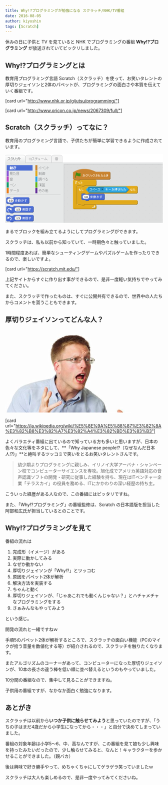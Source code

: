 ```yaml
---
title: Why!?プログラミングが勉強になる スクラッチ/NHK/TV番組
date: 2016-08-05
author: kiyoshin
tags: [Scratch]
---
```


休みの日に子供と TV を見ていると NHK でプログラミングの番組 **Why!?プログラミング** が放送されていてビックリしました。

## Why!?プログラミングとは
教育用プログラミング言語 Scratch（スクラッチ）を使って、お笑いタレントの厚切りジェイソンと2体のパペットが、プログラミングの面白さや本質を伝えていく番組です。

[card url="http://www.nhk.or.jp/gijutsu/programming/"]

[card url="http://www.oricon.co.jp/news/2067309/full/"]

## Scratch（スクラッチ）ってなに？
教育用のプログラミング言語で、子供たちが簡単に学習できるように作成されています。

![scratch01](images/whyprogramming-nhk-1.png)

まるでブロックを組み立てるようにしてプログラミングができます。

スクラッチは、私も以前から知っていて、一時期色々と触っていました。

1時間程度あれば、簡単なシューティングゲームやパズルゲームを作ったりできるので、楽しいですよ。

[card url="https://scratch.mit.edu/"]

上記サイトからすぐに作り出す事ができるので、是非一度軽い気持ちでやってみてください。

また、スクラッチで作ったものは、すぐに公開共有できるので、世界中の人たちからコメントを貰うこともできます。

## 厚切りジェイソンってどんな人？

![atugirijason](images/whyprogramming-nhk-2.jpg)

[card url="https://ja.wikipedia.org/wiki/%E5%8E%9A%E5%88%87%E3%82%8A%E3%82%B8%E3%82%A7%E3%82%A4%E3%82%BD%E3%83%B3"]

よくバラエティ番組に出ているので知っている方も多いと思いますが、日本の色々な文化等をネタにして、**「Why Japanese people!?（なぜなんだ日本人!?)」**と絶叫するツッコミで笑いをとるお笑いタレントさんです。

> 幼少期よりプログラミングに親しみ、イリノイ大学アーバナ・シャンペーン校でコンピューターサイエンスを専攻。旭化成でアメリカ英語対応の音声認識ソフトの開発・研究に従事した経験を持ち、現在はITベンチャー企業「テラスカイ」の役員を務める、ITにかかわりの深い経歴の持ち主。

こういった経歴がある人なので、この番組にはピッタリですね。

また、「Why!?プログラミング」の番組監修は、Scratch の日本語版を担当した阿部和広氏が担当しているとのことです。

## Why!?プログラミングを見て
番組の流れは

1. 完成形（イメージ）がある
2. 実際に動かしてみる
3. なぜか動かない
4. 厚切りジェイソンが「Why!?」とツッコむ
5. 原因をパペット2体が解析
6. 解決方法を実装する
7. ちゃんと動く
8. 厚切りジェイソンが、「じゃあこれでも動くんじゃない？」とハチャメチャなプログラミングをする
9. さぁみんなもやってみよう

という感じ。

開発の流れと一緒ですねｗ

手順5のパペット2体が解析するところで、スクラッチの面白い機能（PCのマイクが拾う音量を数値化する等）が紹介されるので、スクラッチを触りたくなります。

またアルゴリズムのコーナーがあって、コンピューターになった厚切りジェイソンが、10本の長さの違う棒を低い順に並べ替えるというのもやっていました。

10分間の番組なので、集中して見ることができますね。

子供用の番組ですが、なかなか面白く勉強になります。

## あとがき
スクラッチは以前から**いつか子供に触らせてみよう**と思っていたのですが、「うちの子はまだ4歳だから小学生になってから・・・」と自分で決めてしまっていました。

番組の対象年齢は小学5～6、中、高なんですが、この番組を見て娘も少し興味を持ったみたいだったので、少し触らせてみると、なんと！キャラクターを歩かせることができました。（親バカ）

後は興味で好き勝手やって、めちゃくちゃにしてゲラゲラ笑っていましたｗ

スクラッチは大人も楽しめるので、是非一度やってみてくださいね。
